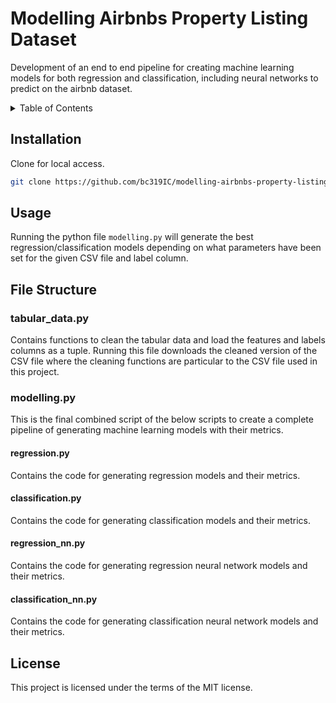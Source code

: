 # Modelling Airbnbs Property Listing Dataset
Development of an end to end pipeline for creating machine learning models for both regression and 
classification, including neural networks to predict on the airbnb dataset.

<details>
  <summary>Table of Contents</summary>
  <ol>
    <li><a href="#Installation">Installation</a></li>
    <li><a href="#Usage">Usage</a></li>
    <li>
      <a href="#File-Structure">File Structure</a>
      <ul>
        <li><a href="#tabular_data.py">tabular_data.py</a></li>
        <li>
          <a href="#modelling.py">modelling.py</a>
          <ul>
            <li><a href="#regression.py">regression.py</a></li>
            <li><a href="#classification.py">classification.py</a></li>
            <li><a href="#regression_nn.py">regression_nn.py</a></li>
            <li><a href="#classification_nn.py">classification_nn.py</a></li>
          </ul>
        </li>
      </ul>
    </li>
    <li><a href="#License">License</a></li>
  </ol>
</details>

## Installation
Clone for local access.
```sh
git clone https://github.com/bc319IC/modelling-airbnbs-property-listing-dataset-338.git
```

## Usage
Running the python file `modelling.py` will generate the best regression/classification models depending on what parameters have been set for the given CSV file and label column.

## File Structure

### tabular_data.py <a id="tabular_data.py"></a>
Contains functions to clean the tabular data and load the features and labels columns as a tuple. Running this file downloads the cleaned version of the CSV file where the cleaning functions are particular to the CSV file used in this project.

### modelling.py <a id="modelling.py"></a>
This is the final combined script of the below scripts to create a complete pipeline of generating machine learning models with their metrics.

#### regression.py <a id="regression.py"></a>
Contains the code for generating regression models and their metrics.

#### classification.py <a id="classification.py"></a>
Contains the code for generating classification models and their metrics.

#### regression_nn.py <a id="regression_nn.py"></a>
Contains the code for generating regression neural network models and their metrics.

#### classification_nn.py <a id="classification_nn.py"></a>
Contains the code for generating classification neural network models and their metrics.

## License
This project is licensed under the terms of the MIT license.